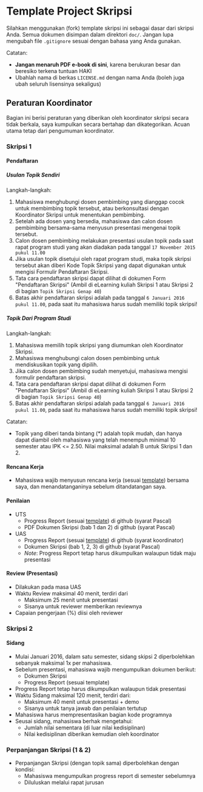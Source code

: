 Template Project Skripsi
========================

Silahkan menggunakan (fork) template skripsi ini sebagai dasar dari skripsi
Anda. Semua dokumen disimpan dalam direktori `doc/`. Jangan lupa mengubah
file `.gitignore` sesuai dengan bahasa yang Anda gunakan.

Catatan:

* **Jangan menaruh PDF e-book di sini**, karena berukuran besar dan beresiko terkena tuntuan HAKI
* Ubahlah nama di berkas `LICENSE.md` dengan nama Anda (boleh juga ubah seluruh lisensinya sekaligus)

Peraturan Koordinator
---------------------

Bagian ini berisi peraturan yang diberikan oleh koordinator skripsi secara tidak berkala, saya kumpulkan secara bertahap dan dikategorikan. Acuan utama tetap dari pengumuman koordinator.

### Skripsi 1

#### Pendaftaran

##### Usulan Topik Sendiri

Langkah-langkah:

1. Mahasiswa menghubungi dosen pembimbing yang dianggap cocok untuk membimbing topik tersebut, atau berkonsultasi dengan Koordinator Skripsi untuk menentukan pembimbing.
2. Setelah ada dosen yang bersedia, mahasiswa dan calon dosen pembimbing bersama-sama menyusun presentasi mengenai topik tersebut.
3. Calon dosen pembimbing melakukan presentasi usulan topik pada saat rapat program studi yang akan diadakan pada tanggal `17 November 2015 pukul 11.00`
4. Jika usulan topik disetujui oleh rapat program studi, maka topik skripsi tersebut akan diberi Kode Topik Skripsi yang dapat digunakan untuk mengisi Formulir Pendaftaran Skripsi.
5. Tata cara pendaftaran skripsi dapat dilihat di dokumen Form "Pendaftaran Skripsi" (Ambil di eLearning kuliah Skripsi 1 atau Skripsi 2 di bagian `Topik Skripsi Genap 40`)
6. Batas akhir pendaftaran skripsi adalah pada tanggal `6 Januari 2016 pukul 11.00`, pada saat itu mahasiswa harus sudah memiliki topik skripsi!

##### Topik Dari Program Studi

Langkah-langkah:

1. Mahasiswa memilih topik skripsi yang diumumkan oleh Koordinator Skripsi. 
2. Mahasiswa menghubungi calon dosen pembimbing untuk mendiskusikan topik yang dipilih.
3. Jika calon dosen pembimbing sudah menyetujui, mahasiswa mengisi formulir pendaftaran skripsi.
4. Tata cara pendaftaran skripsi dapat dilihat di dokumen Form "Pendaftaran Skripsi" (Ambil di eLearning kuliah Skripsi 1 atau Skripsi 2 di bagian `Topik Skripsi Genap 40`)
5. Batas akhir pendaftaran skripsi adalah pada tanggal `6 Januari 2016 pukul 11.00`, pada saat itu mahasiswa harus sudah memiliki topik skripsi!

Catatan:

* Topik yang diberi tanda bintang (*) adalah topik mudah, dan hanya dapat diambil oleh mahasiswa yang telah menempuh minimal 10 semester atau IPK <= 2.50. Nilai maksimal adalah B untuk Skripsi 1 dan 2.

#### Rencana Kerja

* Mahasiswa wajib menyusun rencana kerja (sesuai [template](https://github.com/pascalalfadian/Skripsi/tree/master/doc/RencanaKerja)) bersama saya, dan menandatanganinya sebelum ditandatangan saya.

#### Penilaian

* UTS
    - Progress Report (sesuai [template](https://github.com/pascalalfadian/Skripsi/tree/master/doc/ProgressReport)) di github (syarat Pascal)
    - PDF Dokumen Skripsi (bab 1 dan 2) di github (syarat Pascal)
* UAS
    - Progress Report (sesuai [template](https://github.com/pascalalfadian/Skripsi/tree/master/doc/ProgressReport)) di github (syarat koordinator)
    - Dokumen Skripsi (bab 1, 2, 3) di github (syarat Pascal)
    - _Note_: Progress Report tetap harus dikumpulkan walaupun tidak maju presentasi

#### Review (Presentasi)

* Dilakukan pada masa UAS
* Waktu Review maksimal 40 menit, terdiri dari
    - Maksimum 25 menit untuk presentasi
    - Sisanya untuk reviewer memberikan reviewnya
* Capaian pengerjaan (%) diisi oleh reviewer

### Skripsi 2

#### Sidang

* Mulai Januari 2016, dalam satu semester, sidang skipsi 2 diperbolehkan sebanyak maksimal 1x per mahasiswa.
* Sebelum presentasi, mahasiswa wajib mengumpulkan dokumen berikut:
    - Dokumen Skripsi
    - Progress Report (sesuai template)
* Progress Report tetap harus dikumpulkan walaupun tidak presentasi
* Waktu Sidang maksimal 120 menit, terdiri dari:
    - Maksimum 40 menit untuk presentasi + demo
    - Sisanya untuk tanya jawab dan penilaian tertutup
* Mahasiswa harus mempresentasikan bagian kode programnya
* Seusai sidang, mahasiswa berhak mengetahui:
    - Jumlah nilai sementara (di luar nilai kedisiplinan)
    - Nilai kedisiplinan diberikan kemudian oleh koordinator

### Perpanjangan Skripsi (1 & 2)

* Perpanjangan Skripsi (dengan topik sama) diperbolehkan dengan kondisi:
    - Mahasiswa mengumpulkan progress report di semester sebelumnya
    - Diluluskan melalui rapat jurusan
